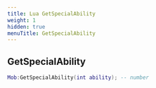```yaml
---
title: Lua GetSpecialAbility
weight: 1
hidden: true
menuTitle: GetSpecialAbility
---
```

## GetSpecialAbility
```lua
Mob:GetSpecialAbility(int ability); -- number
```